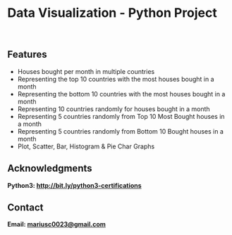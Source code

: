 <h1> Data Visualization - Python Project</h1>
<br>
<h2>Features</h2>
<ul>
    <li> Houses bought per month in multiple countries </li>
    <li> Representing the top 10 countries with the most houses bought in a month </li>
    <li> Representing the bottom 10 countries with the most houses bought in a month </li>
    <li> Representing 10 countries randomly for houses bought in a month </li>
    <li> Representing 5 countries randomly from Top 10 Most Bought houses in a month </li>
    <li> Representing 5 countries randomly from Bottom 10 Bought houses in a month </li>
    <li> Plot, Scatter, Bar, Histogram & Pie Char Graphs </li>

</ul>


<h2>Acknowledgments</h2>

<b> Python3: http://bit.ly/python3-certifications <b>
<br>


<h2>Contact</h2>

<b> Email: mariusc0023@gmail.com </b>
